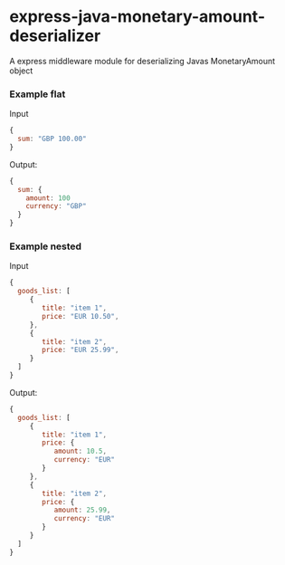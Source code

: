 # express-java-monetary-amount-deserializer
A express middleware module for deserializing Javas MonetaryAmount object

### Example flat ###
Input
```javascript
{
  sum: "GBP 100.00"
}
```

Output:
```javascript
{
  sum: {
    amount: 100
    currency: "GBP"
  }
}
```

### Example nested ###
Input
```javascript
{
  goods_list: [
     { 
        title: "item 1",
        price: "EUR 10.50",
     },
     { 
        title: "item 2",
        price: "EUR 25.99",
     }
  ]
}
```

Output:
```javascript
{
  goods_list: [
     { 
        title: "item 1",
        price: {
           amount: 10.5,
           currency: "EUR"
        }
     },
     { 
        title: "item 2",
        price: {
           amount: 25.99,
           currency: "EUR"
        }
     }
  ]
}
```
